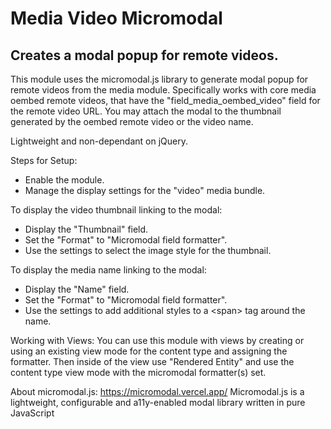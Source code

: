 # Media Video Micromodal

## Creates a modal popup for remote videos.

This module uses the micromodal.js library to generate modal popup for remote videos from the media module.  Specifically works with core media oembed remote videos, that have the "field_media_oembed_video" field for the remote video URL.  You may attach the modal to the thumbnail generated by the oembed remote video or the video name.

Lightweight and non-dependant on jQuery.

Steps for Setup:
- Enable the module.
- Manage the display settings for the "video" media bundle.

To display the video thumbnail linking to the modal:
- Display the "Thumbnail" field.
- Set the "Format" to "Micromodal field formatter".
- Use the settings to select the image style for the thumbnail.

To display the media name linking to the modal:
- Display the "Name" field.
- Set the "Format" to "Micromodal field formatter".
- Use the settings to add additional styles to a &lt;span&gt; tag around the name.

Working with Views:
You can use this module with views by creating or using an existing view mode for the content type and assigning the formatter.  Then inside of the view use "Rendered Entity" and use the content type view mode with the micromodal formatter(s) set.

About micromodal.js:
https://micromodal.vercel.app/
Micromodal.js is a lightweight, configurable and a11y-enabled modal library written in pure JavaScript
